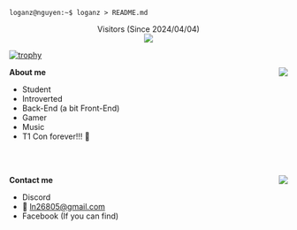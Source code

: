 ```console
loganz@nguyen:~$ loganz > README.md
```

<p align="center">
Visitors (Since 2024/04/04)<br>
<img src="https://moe-counter.glitch.me/get/@ZLoganZ?theme=moebooru-h" />
</p>

[![trophy](https://github-profile-trophy.vercel.app/?username=ZLoganZ&theme=onedark)](https://github.com/ryo-ma/github-profile-trophy)

**About me**
<img align="right" src="https://github-readme-stats.vercel.app/api?username=ZLoganZ&theme=tokyonight&show_icons=true&hide_border=true&bg_color=00000000" />

- Student
- Introverted
- Back-End (a bit Front-End)
- Gamer
- Music
- T1 Con forever!!! 🌸

<br>
<br>

**Contact me**
<img align="right" src="https://lanyard.kyrie25.dev/api/422753913704546306?useDisplayName=true&gradient=ffb3eb-ffc4f2-ffd5f8-ffe6ff" />

- Discord
- 📧 [ln26805@gmail.com](mailto:ln26805@gmail.com)
- Facebook (If you can find)
